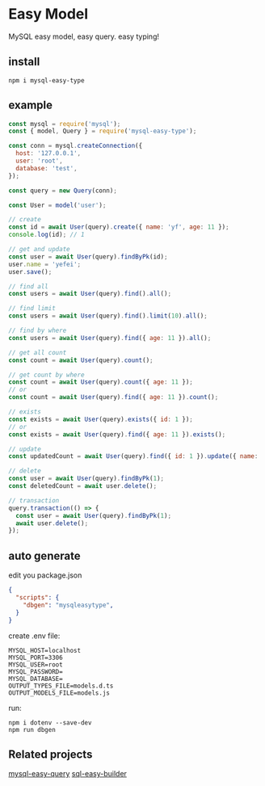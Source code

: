 # Easy Model

MySQL easy model, easy query. easy typing!

## install

```
npm i mysql-easy-type
```

## example

```js
const mysql = require('mysql');
const { model, Query } = require('mysql-easy-type');

const conn = mysql.createConnection({
  host: '127.0.0.1',
  user: 'root',
  database: 'test',
});

const query = new Query(conn);

const User = model('user');

// create
const id = await User(query).create({ name: 'yf', age: 11 });
console.log(id); // 1

// get and update
const user = await User(query).findByPk(id);
user.name = 'yefei';
user.save();

// find all
const users = await User(query).find().all();

// find limit
const users = await User(query).find().limit(10).all();

// find by where
const users = await User(query).find({ age: 11 }).all();

// get all count
const count = await User(query).count();

// get count by where
const count = await User(query).count({ age: 11 });
// or
const count = await User(query).find({ age: 11 }).count();

// exists
const exists = await User(query).exists({ id: 1 });
// or
const exists = await User(query).find({ age: 11 }).exists();

// update
const updatedCount = await User(query).find({ id: 1 }).update({ name: 'yf', age: 11 });

// delete
const user = await User(query).findByPk(1);
const deletedCount = await user.delete();

// transaction
query.transaction(() => {
  const user = await User(query).findByPk(1);
  await user.delete();
});

```

## auto generate

edit you package.json
```json
{
  "scripts": {
    "dbgen": "mysqleasytype",
  }
}
```

create .env file:
```
MYSQL_HOST=localhost
MYSQL_PORT=3306
MYSQL_USER=root
MYSQL_PASSWORD=
MYSQL_DATABASE=
OUTPUT_TYPES_FILE=models.d.ts
OUTPUT_MODELS_FILE=models.js
```

run:
```
npm i dotenv --save-dev
npm run dbgen
```

## Related projects
[mysql-easy-query](https://www.npmjs.com/package/mysql-easy-query)
[sql-easy-builder](https://www.npmjs.com/package/sql-easy-builder)

